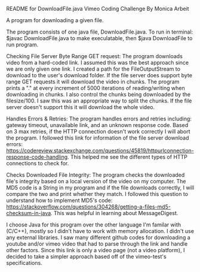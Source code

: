README for DownloadFile.java
Vimeo Coding Challenge
By Monica Arbeit

A program for downloading a given file.

The program consists of one java file, DownloadFile.java. To run in terminal: $javac DownloadFile.java to make execulatable, then $java DownloadFile to run program.

Checking File Server Byte Range GET request:
The program downloads video from a hard-coded link. I assumed this was the best approach since we are only given one link. I created a path for the FileOutputStream to download to the user's download folder. If the file server does support byte range GET requests it will download the video in chunks. The program prints a "." at every increment of 5000 iterations of reading/writing when downloading in chunks. I also control the chunks being downloaded by the filesize/100. I saw this was an appropriate way to split the chunks. If the file server doesn't support this it will download the whole video.

Handles Errors & Retries:
The program handles errors and retries including: gateway timeout, unavailable link, and an unknown response code. Based on 3 max retries, if the HTTP connection doesn't work correctly I will abort the program.
I followed this link for information of the file server download errors: https://codereview.stackexchange.com/questions/45819/httpurlconnection-response-code-handling. This helped me see the different types of HTTP connections to check for.

Checks Downloaded File Integrity:
The program checks the downloaded file's integrity based on a local version of the video on my computer. The MD5 code is a String in my program and if the file downloads correctly, I will compare the two and print whether they match.
I followed this question to understand how to implement MD5's code: https://stackoverflow.com/questions/304268/getting-a-files-md5-checksum-in-java. This was helpful in learning about MessageDigest.

I choose Java for this program over the other language I'm familar with (C/C++), mostly so I didn't have to work with memory allocation. I didn't use any external libraries. I saw many different github codes for downloading a youtube and/or vimeo video that had to parse through the link and handle other factors. Since this link is only a video page (not a video platform), I decided to take a simpler approach based off of the vimeo-test's specifications.
